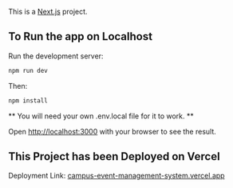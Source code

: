 This is a [Next.js](https://nextjs.org/) project.

## To Run the app on Localhost

Run the development server:

```bash
npm run dev
```

Then:

```bash
npm install
```

** You will need your own .env.local file for it to work. **

Open [http://localhost:3000](http://localhost:3000) with your browser to see the result.

## This Project has been Deployed on Vercel

Deployment Link: [campus-event-management-system.vercel.app](campus-event-management-system.vercel.app)
